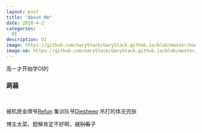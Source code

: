 ```yaml
---
layout: post
title: "About Me"
date: 2018-4-2
categories:
  OI
description: OI
image: https://github.com/GaryStack/GaryStack.github.io/blob/master/background/%E6%98%9F%E7%A9%BA/QQ%E6%88%AA%E5%9B%BE20180402182312.png?raw=true
image-sm: https://github.com/GaryStack/GaryStack.github.io/blob/master/background/%E6%98%9F%E7%A9%BA/QQ%E6%88%AA%E5%9B%BE20180402182312.png?raw=true
---
```


高一才开始学OI的    
### 蒟蒻
 
    

被机房金牌爷[Refun](http://www.cnblogs.com/refun/) 集训队爷[Diesheep](https://a-failure.github.io/)
吊打的体无完肤



博主太菜，题解肯定不好啊，~~就别看了~~
